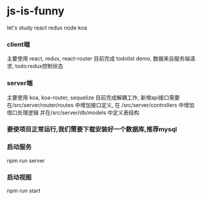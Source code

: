 # js-is-funny
let's study react redux node koa

### client端
主要使用 react, redux, react-router
目前完成 todolist demo, 数据来自服务端请求,
todo:redux控制状态

### server端
主要使用 koa, koa-router, sequelize
目前完成解耦工作,
新增api接口需要在/src/server/router/routes 中增加接口定义,
在 /src/server/controllers 中增加借口处理逻辑
并在/src/server/db/models 中定义表结构

### 要使项目正常运行,我们需要下载安装好一个数据库,推荐mysql

### 启动服务
npm run server

### 启动视图
npm run start
